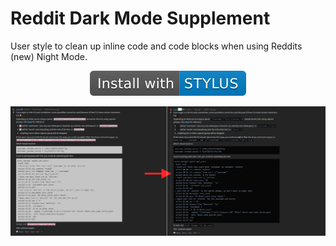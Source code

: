 # Reddit Dark Mode Supplement

User style to clean up inline code and code blocks when using Reddits (new) Night Mode.

<center>

[![install-with-stylus][install-img]][install]
</center>

![screenshot][ss]




[ss]: assets/screenshot.png
[install-img]: assets/install-stylus.png
[install]: https://github.com/derek-shnosh/reddit-night-mode-supplement/raw/master/reddit-night-mode-supplement.user.styl